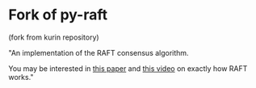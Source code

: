 Fork of py-raft
=======
(fork from kurin repository)

"An implementation of the RAFT consensus algorithm.

You may be interested in [this
paper](https://ramcloud.stanford.edu/wiki/download/attachments/11370504/raft.pdf)
and [this video](https://www.youtube.com/watch?v=YbZ3zDzDnrw) on
exactly how RAFT works."
